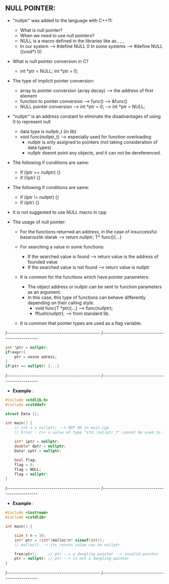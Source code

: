 
## NULL POINTER:

- "nullptr" was added to the language with C++11:
	- What is null pointer?
	- When we need to use null pointers?
	- NULL is a macro defined in the libraries like as <stdlib>, <stdio>, <time>, <string> 
	- In our system   --> #define NULL 0 
	  In some systems --> #define NULL ((void*) 0) 

- What is null pointer conversion in C?
	- int *ptr = NULL;
	  int *ptr = 0; 

- The type of implicit pointer conversion:
	- array to pointer conversion (array decay) --> the address of first element 
	- function to pointer conversion --> func() --> &func()
	- NULL pointer conversion --> int *ptr = 0; --> int *ptr = NULL;

- "nullptr" is an address constant to eliminate the disadvantages of using 0 to represent null 
	- data type is nullptr_t (in <cstddef> lib)
	- void func(nullptr_t) --> especially used for function overloading 
		- nullptr is only assigned to pointers (not taking consideration of data types)
		- nullptr doesnt point any objects, and it can not be dereferenced. 

- The following if conditions are same: 
	- if (iptr == nullptr) {} 
	- if (!iptr) {}

- The following if conditions are same: 
	- if (iptr != nullptr) {} 
	- if (iptr) {}

- It is not suggested to use NULL macro in cpp 

- The usage of null pointer: 
  - For the functions returned an address, in the case of insuccessful basarısızlık olarak --> return nullptr; T* func(){...}
  - For searching a value in some functions: 
    - If the searched value is found --> return value is the address of founded value 
    - If the searched value is not found --> return value is nullptr
  
  - It is common for the functions which have pointer parameters: 
    - The object address or nullptr can be sent to function parameters as an argument.
    - In this case, this type of functions can behave differently depending on their calling style. 
      - void func(T *ptr){...} --> func(nullptr); 
      - fflush(nullptr); --> from standard lib. 

   - It is common that pointer types are used as a flag variable.
	
/----------------------------------------------
/----------------------------------------------

```cpp
int *ptr = nullptr;
if(expr){
	ptr = nesne adresi; 
}
if(ptr == nullptr) {...}
```

/----------------------------------------------
/----------------------------------------------

- **Example** :
```cpp
#include <stdlib.h>
#include <cstddef>

struct Data {};

int main() {
	// int x = nullptr; --> NOT OK in main.cpp 
	// Error : C++ a value of type "std::nullptr_t" cannot be used to initialize an entity of type "int"
	
	int* iptr = nullptr;
	double* dptr = nullptr;
	Data* sptr = nullptr; 

	bool flag;
	flag = 0;
	flag = NULL;
	flag = nullptr;
}
```

/----------------------------------------------	
/----------------------------------------------

- **Example** :
```cpp
#include <iostream>
#include <cstdlib>

int main() {

	size_t n = 10;
	int* ptr = (int*)malloc(n* sizeof(int));
	// malloc() --> its return value can be nullptr 

	free(ptr);     // ptr --> a dangling pointer --> invalid pointer
	ptr = nullptr; // ptr --> is not a dangling pointer
}
```

/----------------------------------------------	
/----------------------------------------------
